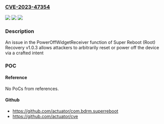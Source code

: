 ### [CVE-2023-47354](https://cve.mitre.org/cgi-bin/cvename.cgi?name=CVE-2023-47354)
![](https://img.shields.io/static/v1?label=Product&message=n%2Fa&color=blue)
![](https://img.shields.io/static/v1?label=Version&message=n%2Fa&color=blue)
![](https://img.shields.io/static/v1?label=Vulnerability&message=n%2Fa&color=brighgreen)

### Description

An issue in the PowerOffWidgetReceiver function of Super Reboot (Root) Recovery v1.0.3 allows attackers to arbitrarily reset or power off the device via a crafted intent

### POC

#### Reference
No PoCs from references.

#### Github
- https://github.com/actuator/com.bdrm.superreboot
- https://github.com/actuator/cve

